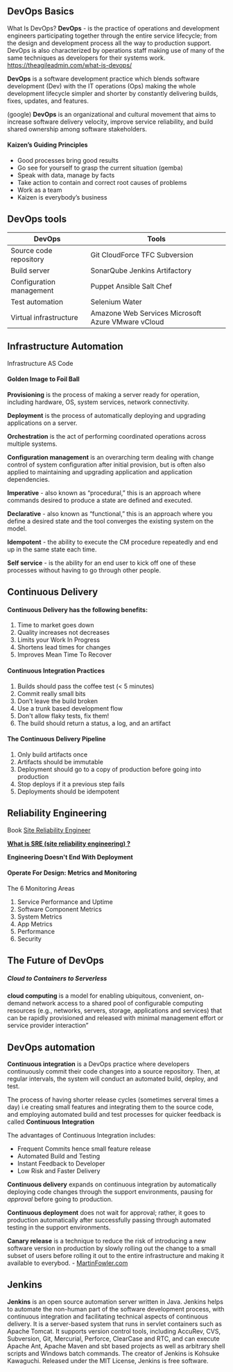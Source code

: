 ## DevOps Basics

What Is DevOps?
**DevOps** - is the practice of operations and development engineers participating together through the entire service lifecycle; from the design and development process all the way to production support. DevOps is also characterized by operations staff making use of many of the same techniques as developers for their systems work. https://theagileadmin.com/what-is-devops/

__DevOps__ is a software development practice which blends software development (Dev) with the IT operations (Ops) making the whole development lifecycle simpler and shorter by constantly delivering builds, fixes, updates, and features.

(google)  __DevOps__ is an organizational and cultural movement that aims to increase software delivery velocity, improve service reliability, and build shared ownership among software stakeholders.


#### Kaizen’s Guiding Principles

* Good processes bring good results
* Go see for yourself to grasp the current situation (gemba)
* Speak with data, manage by facts
* Take action to contain and correct root causes of problems
* Work as a team
* Kaizen is everybody’s business

## DevOps tools

DevOps | Tools
--- | ---
Source code repository | Git CloudForce TFC Subversion
Build server | SonarQube Jenkins Artifactory
Configuration management | Puppet Ansible Salt Chef
Test automation | Selenium Water
Virtual infrastructure | Amazone Web Services Microsoft Azure VMware vCloud

## Infrastructure Automation

Infrastructure AS Code

#### Golden Image to Foil Ball

**Provisioning** is the process of making a server ready for operation, including hardware, OS, system services, network connectivity.

**Deployment** is the process of automatically deploying and upgrading applications on a server.

**Orchestration** is the act of performing coordinated operations across multiple systems.

**Configuration management** is an overarching term dealing with change control of system configuration after initial provision, but is often also applied to maintaining and upgrading application and application dependencies. 

**Imperative** - also known as “procedural,” this is an approach where commands desired to produce a state are defined and executed. 

**Declarative** - also known as “functional,” this is an approach where you define a desired state and the tool converges the existing system on the model.

**Idempotent** - the ability to execute the CM procedure repeatedly and end up in the same state each time. 

**Self service** - is the ability for an end user to kick off one of these processes without having to go through other people.

## Continuous Delivery

#### Continuous Delivery has the following benefits:
1.	Time to market goes down
2.	Quality increases not decreases
3.	Limits your Work In Progress
4.	Shortens lead times for changes
5.	Improves Mean Time To Recover

#### Continuous Integration Practices

1.	Builds should pass the coffee test (< 5 minutes)
2.	Commit really small bits
3.	Don’t leave the build broken
4.	Use a trunk based development flow
5.	Don't allow flaky tests, fix them!
6.	The build should return a status, a log, and an artifact

#### The Continuous Delivery Pipeline

1.	Only build artifacts once
2.	Artifacts should be immutable
3.	Deployment should go to a copy of production before going into production
4.	Stop deploys if it a previous step fails
5.	Deployments should be idempotent


## Reliability Engineering

 Book
[Site Reliability Engineer](http://shop.oreilly.com/product/0636920041528.do)

__[What is SRE (site reliability engineering) ?](https://www.redhat.com/en/topics/devops/what-is-sre?utm_medium=Email&utm_campaign=weekly&sc_cid=7013a000002gUYhAAM "REDHAT Topics")__

**Engineering Doesn't End With Deployment**

#### Operate For Design: Metrics and Monitoring

The 6 Monitoring Areas
1.	Service Performance and Uptime
2.	Software Component Metrics
3.	System Metrics
4.	App Metrics
5.	Performance 
6.	Security

## The Future of DevOps

##### Cloud to Containers to Serverless

**cloud computing** is a model for enabling ubiquitous, convenient, on-demand network access to a shared pool of configurable computing resources (e.g., networks, servers, storage, applications and services) that can be rapidly provisioned and released with minimal management effort or service provider interaction” 

## DevOps automation

__Continuous integration__ is a DevOps practice where developers continuously commit their code changes into a source repository. Then, at regular intervals, the system will conduct an automated build, deploy, and test.

The process of having shorter release cycles (sometimes serveral times a day) i.e creating small features and integrating them to the source code, and employing automated build and test processes for quicker feedback is called __Continuous Integration__

The advantages of Continuous Integration includes:
 * Frequent Commits hence small feature release
 * Automated Build and Testing
 * Instant Feedback to Developer
 * Low Risk and Faster Delivery
 

__Continuous delivery__ expands on continuous integration by automatically deploying code changes through the support environments, pausing for _approval_ before going to production.

__Continuous deployment__ does not wait for approval; rather, it goes to production automatically after successfully passing through automated testing in the support environments.


__Canary release__ is a technique to reduce the risk of introducing a new software version in production by slowly rolling out the change to a small subset of users before rolling it out to the entire infrastructure and making it available to everybod. - [MartinFowler.com](https://martinfowler.com/bliki/CanaryRelease.html)

## Jenkins

__Jenkins__ is an open source automation server written in Java. Jenkins helps to automate the non-human part of the software development process, with continuous integration and facilitating technical aspects of continuous delivery. It is a server-based system that runs in servlet containers such as Apache Tomcat. It supports version control tools, including AccuRev, CVS, Subversion, Git, Mercurial, Perforce, ClearCase and RTC, and can execute Apache Ant, Apache Maven and sbt based projects as well as arbitrary shell scripts and Windows batch commands. The creator of Jenkins is Kohsuke Kawaguchi. Released under the MIT License, Jenkins is free software.






